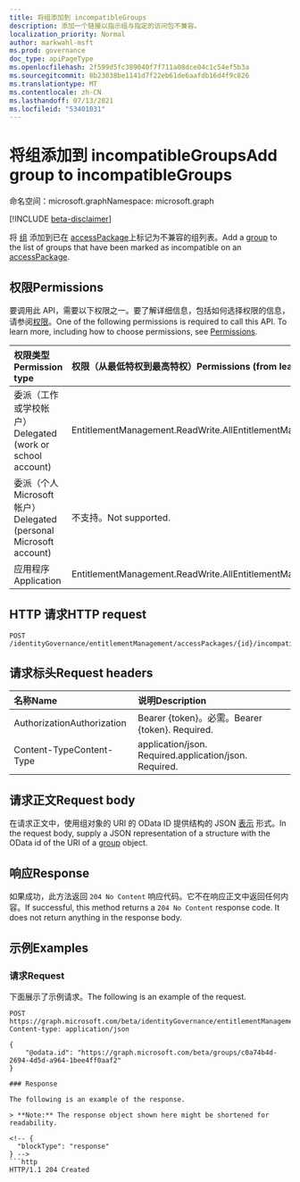 ```yaml
---
title: 将组添加到 incompatibleGroups
description: 添加一个链接以指示组与指定的访问包不兼容。
localization_priority: Normal
author: markwahl-msft
ms.prod: governance
doc_type: apiPageType
ms.openlocfilehash: 2f599d5fc389040f7f711a08dce04c1c54ef5b3a
ms.sourcegitcommit: 8b23038be1141d7f22eb61de6aafdb16d4f9c826
ms.translationtype: MT
ms.contentlocale: zh-CN
ms.lasthandoff: 07/13/2021
ms.locfileid: "53401031"
---
```

# <a name="add-group-to-incompatiblegroups"></a><span data-ttu-id="d6ee8-103">将组添加到 incompatibleGroups</span><span class="sxs-lookup"><span data-stu-id="d6ee8-103">Add group to incompatibleGroups</span></span>

<span data-ttu-id="d6ee8-104">命名空间：microsoft.graph</span><span class="sxs-lookup"><span data-stu-id="d6ee8-104">Namespace: microsoft.graph</span></span>

[!INCLUDE [beta-disclaimer](../../includes/beta-disclaimer.md)]

<span data-ttu-id="d6ee8-105">将 [组](../resources/group.md) 添加到已在 [accessPackage](../resources/accesspackage.md)上标记为不兼容的组列表。</span><span class="sxs-lookup"><span data-stu-id="d6ee8-105">Add a [group](../resources/group.md) to the list of groups that have been marked as incompatible on an [accessPackage](../resources/accesspackage.md).</span></span>  

## <a name="permissions"></a><span data-ttu-id="d6ee8-106">权限</span><span class="sxs-lookup"><span data-stu-id="d6ee8-106">Permissions</span></span>

<span data-ttu-id="d6ee8-p101">要调用此 API，需要以下权限之一。要了解详细信息，包括如何选择权限的信息，请参阅[权限](/graph/permissions-reference)。</span><span class="sxs-lookup"><span data-stu-id="d6ee8-p101">One of the following permissions is required to call this API. To learn more, including how to choose permissions, see [Permissions](/graph/permissions-reference).</span></span>

| <span data-ttu-id="d6ee8-109">权限类型</span><span class="sxs-lookup"><span data-stu-id="d6ee8-109">Permission type</span></span>                        | <span data-ttu-id="d6ee8-110">权限（从最低特权到最高特权）</span><span class="sxs-lookup"><span data-stu-id="d6ee8-110">Permissions (from least to most privileged)</span></span> |
|:---------------------------------------|:--------------------------------------------|
| <span data-ttu-id="d6ee8-111">委派（工作或学校帐户）</span><span class="sxs-lookup"><span data-stu-id="d6ee8-111">Delegated (work or school account)</span></span>     | <span data-ttu-id="d6ee8-112">EntitlementManagement.ReadWrite.All</span><span class="sxs-lookup"><span data-stu-id="d6ee8-112">EntitlementManagement.ReadWrite.All</span></span> |
| <span data-ttu-id="d6ee8-113">委派（个人 Microsoft 帐户）</span><span class="sxs-lookup"><span data-stu-id="d6ee8-113">Delegated (personal Microsoft account)</span></span> | <span data-ttu-id="d6ee8-114">不支持。</span><span class="sxs-lookup"><span data-stu-id="d6ee8-114">Not supported.</span></span> |
| <span data-ttu-id="d6ee8-115">应用程序</span><span class="sxs-lookup"><span data-stu-id="d6ee8-115">Application</span></span>                            | <span data-ttu-id="d6ee8-116">EntitlementManagement.ReadWrite.All</span><span class="sxs-lookup"><span data-stu-id="d6ee8-116">EntitlementManagement.ReadWrite.All</span></span> |

## <a name="http-request"></a><span data-ttu-id="d6ee8-117">HTTP 请求</span><span class="sxs-lookup"><span data-stu-id="d6ee8-117">HTTP request</span></span>

<!-- { "blockType": "ignored" } -->

```http
POST /identityGovernance/entitlementManagement/accessPackages/{id}/incompatibleGroups/$ref
```

## <a name="request-headers"></a><span data-ttu-id="d6ee8-118">请求标头</span><span class="sxs-lookup"><span data-stu-id="d6ee8-118">Request headers</span></span>

| <span data-ttu-id="d6ee8-119">名称</span><span class="sxs-lookup"><span data-stu-id="d6ee8-119">Name</span></span>          | <span data-ttu-id="d6ee8-120">说明</span><span class="sxs-lookup"><span data-stu-id="d6ee8-120">Description</span></span>   |
|:--------------|:--------------|
| <span data-ttu-id="d6ee8-121">Authorization</span><span class="sxs-lookup"><span data-stu-id="d6ee8-121">Authorization</span></span> | <span data-ttu-id="d6ee8-p102">Bearer {token}。必需。</span><span class="sxs-lookup"><span data-stu-id="d6ee8-p102">Bearer {token}. Required.</span></span> |
| <span data-ttu-id="d6ee8-124">Content-Type</span><span class="sxs-lookup"><span data-stu-id="d6ee8-124">Content-Type</span></span>  | <span data-ttu-id="d6ee8-p103">application/json. Required.</span><span class="sxs-lookup"><span data-stu-id="d6ee8-p103">application/json. Required.</span></span>  |

## <a name="request-body"></a><span data-ttu-id="d6ee8-127">请求正文</span><span class="sxs-lookup"><span data-stu-id="d6ee8-127">Request body</span></span>

<span data-ttu-id="d6ee8-128">在请求正文中，使用组对象的 URI 的 OData ID 提供结构的 JSON [表示](../resources/group.md) 形式。</span><span class="sxs-lookup"><span data-stu-id="d6ee8-128">In the request body, supply a JSON representation of a structure with the OData id of the URI of a [group](../resources/group.md) object.</span></span>

## <a name="response"></a><span data-ttu-id="d6ee8-129">响应</span><span class="sxs-lookup"><span data-stu-id="d6ee8-129">Response</span></span>

<span data-ttu-id="d6ee8-p104">如果成功，此方法返回 `204 No Content` 响应代码。它不在响应正文中返回任何内容。</span><span class="sxs-lookup"><span data-stu-id="d6ee8-p104">If successful, this method returns a `204 No Content` response code. It does not return anything in the response body.</span></span>

## <a name="examples"></a><span data-ttu-id="d6ee8-132">示例</span><span class="sxs-lookup"><span data-stu-id="d6ee8-132">Examples</span></span>

### <a name="request"></a><span data-ttu-id="d6ee8-133">请求</span><span class="sxs-lookup"><span data-stu-id="d6ee8-133">Request</span></span>

<span data-ttu-id="d6ee8-134">下面展示了示例请求。</span><span class="sxs-lookup"><span data-stu-id="d6ee8-134">The following is an example of the request.</span></span>

<!-- {
  "blockType": "request",
  "name": "add_incompatiblegroup_to_accesspackage"
}-->
```http
POST https://graph.microsoft.com/beta/identityGovernance/entitlementManagement/accessPackages/{id}/incompatibleGroups/$ref
Content-type: application/json

{
    "@odata.id": "https://graph.microsoft.com/beta/groups/c0a74b4d-2694-4d5d-a964-1bee4ff0aaf2"
}

### Response

The following is an example of the response.

> **Note:** The response object shown here might be shortened for readability.

<!-- {
  "blockType": "response"
} -->
```http
HTTP/1.1 204 Created
```

<!-- uuid: 16cd6b66-4b1a-43a1-adaf-3a886856ed98
2019-02-04 14:57:30 UTC -->
<!-- {
  "type": "#page.annotation",
  "description": "Add incompatibleGroup",
  "keywords": "",
  "section": "documentation",
  "tocPath": ""
}-->

